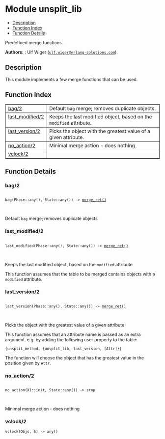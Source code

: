 

# Module unsplit_lib #
* [Description](#description)
* [Function Index](#index)
* [Function Details](#functions)

Predefined merge functions.

__Authors:__ : Ulf Wiger ([`ulf.wiger@erlang-solutions.com`](mailto:ulf.wiger@erlang-solutions.com)).

<a name="description"></a>

## Description ##

This module implements a few merge functions that can be used.

<a name="index"></a>

## Function Index ##


<table width="100%" border="1" cellspacing="0" cellpadding="2" summary="function index"><tr><td valign="top"><a href="#bag-2">bag/2</a></td><td>Default <code>bag</code> merge; removes duplicate objects.</td></tr><tr><td valign="top"><a href="#last_modified-2">last_modified/2</a></td><td>Keeps the last modified object, based on the <code>modified</code> attribute.</td></tr><tr><td valign="top"><a href="#last_version-2">last_version/2</a></td><td>Picks the object with the greatest value of a given attribute.</td></tr><tr><td valign="top"><a href="#no_action-2">no_action/2</a></td><td>Minimal merge action - does nothing.</td></tr><tr><td valign="top"><a href="#vclock-2">vclock/2</a></td><td></td></tr></table>


<a name="functions"></a>

## Function Details ##

<a name="bag-2"></a>

### bag/2 ###

<pre><code>
bag(Phase::any(), State::any()) -&gt; <a href="#type-merge_ret">merge_ret()</a>
</code></pre>
<br />

Default `bag` merge; removes duplicate objects

<a name="last_modified-2"></a>

### last_modified/2 ###

<pre><code>
last_modified(Phase::any(), State::any()) -&gt; <a href="#type-merge_ret">merge_ret()</a>
</code></pre>
<br />

Keeps the last modified object, based on the `modified` attribute

This function assumes that the table to be merged contains objects with a `modified` attribute.

<a name="last_version-2"></a>

### last_version/2 ###

<pre><code>
last_version(Phase::any(), State::any()) -&gt; <a href="#type-merge_ret">merge_ret()</a>
</code></pre>
<br />

Picks the object with the greatest value of a given attribute

This function assumes that an attribute name is passed as an extra argument.
e.g. by adding the following user property to the table:

`{unsplit_method, {unsplit_lib, last_version, [Attr]}}`

The function will choose the object that has the greatest value in the
position given by `Attr`.

<a name="no_action-2"></a>

### no_action/2 ###

<pre><code>
no_action(X1::init, State::any()) -&gt; stop
</code></pre>
<br />

Minimal merge action - does nothing

<a name="vclock-2"></a>

### vclock/2 ###

`vclock(Objs, S) -> any()`

